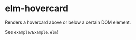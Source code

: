 # elm-hovercard

Renders a hovercard above or below a certain DOM element.

See `example/Example.elm`!
